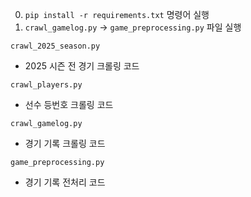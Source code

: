 0. `pip install -r requirements.txt` 명령어 실행
1. `crawl_gamelog.py` -> `game_preprocessing.py` 파일 실행


`crawl_2025_season.py`
- 2025 시즌 전 경기 크롤링 코드

`crawl_players.py`
- 선수 등번호 크롤링 코드

`crawl_gamelog.py`
- 경기 기록 크롤링 코드

`game_preprocessing.py`
- 경기 기록 전처리 코드